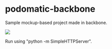 podomatic-backbone
==================

Sample mockup-based project made in backbone.

![](https://dl.dropboxusercontent.com/u/6061717/Screenshot%202014-08-25%2003.44.33.png)

Run using "python -m SimpleHTTPServer".

